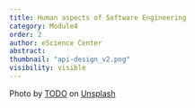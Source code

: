 ```yaml
---
title: Human aspects of Software Engineering 
category: Module4
order: 2 
author: eScience Center
abstract: 
thumbnail: "api-design_v2.png"
visibility: visible
---
```



Photo by <a href="">TODO</a> on <a href="https://csharp-station.com/Tutorial/CSharp/Lesson19">Unsplash</a>
  
  
